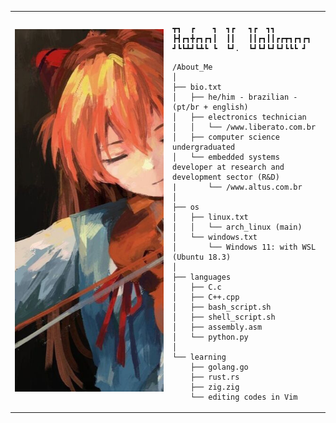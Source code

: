 <table>
  <tr>
    <td style="width: 50%;">
       <img src="https://github.com/RafaelVVolkmer/RafaelVVolkmer/blob/main/image.jpg" alt="Asuka" style="width: 200%; border: none;"/>
    </td>
    <td style="width: 50%; vertical-align: top;">
      <p style="font-family: monospace; font-size: 16px;">
       
    ┳┓  ┏    ┓  ┓┏   ┓┏  ┓┓        
    ┣┫┏┓╋┏┓┏┓┃  ┃┃   ┃┃┏┓┃┃┏┏┳┓┏┓┏┓
    ┛┗┗┻┛┗┻┗ ┗  ┗┛.  ┗┛┗┛┗┛┗┛┗┗┗ ┛ 

</p>

    /About_Me
    │
    ├── bio.txt
    │   ├── he/him - brazilian - (pt/br + english)
    │   ├── electronics technician
    │   │   └── /www.liberato.com.br
    │   ├── computer science undergraduated
    │   └── embedded systems developer at research and development sector (R&D)
    |       └── /www.altus.com.br
    │
    ├── os
    │   ├── linux.txt
    │   │   └── arch_linux (main)
    │   └── windows.txt
    │       └── Windows 11: with WSL (Ubuntu 18.3)
    │
    ├── languages
    │   ├── C.c
    │   ├── C++.cpp
    │   ├── bash_script.sh
    │   ├── shell_script.sh
    │   ├── assembly.asm
    │   └── python.py
    │
    └── learning
        ├── golang.go
        ├── rust.rs
        ├── zig.zig
        └── editing codes in Vim
  
  </tr>
</table>

